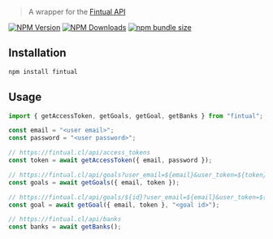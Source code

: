 > A wrapper for the [Fintual API](https://fintual.cl/api-docs/index.html)

[![NPM Version](https://img.shields.io/npm/v/fintual?style=flat-square)](https://www.npmjs.com/package/fintual)
[![NPM Downloads](https://img.shields.io/npm/d18m/fintual?style=flat-square)](https://www.npmjs.com/package/fintual)
[![npm bundle size](https://img.shields.io/bundlephobia/minzip/fintual?style=flat-square)](https://bundlephobia.com/package/fintual)

## Installation

```bash
npm install fintual
```

## Usage

```js
import { getAccessToken, getGoals, getGoal, getBanks } from "fintual";

const email = "<user email>";
const password = "<user password>";

// https://fintual.cl/api/access_tokens
const token = await getAccessToken({ email, password });

// https://fintual.cl/api/goals?user_email=${email}&user_token=${token}
const goals = await getGoals({ email, token });

// https://fintual.cl/api/goals/${id}?user_email=${email}&user_token=${token}
const goal = await getGoal({ email, token }, "<goal id>");

// https://fintual.cl/api/banks
const banks = await getBanks();
```
